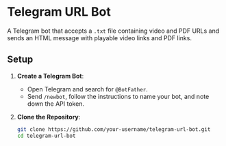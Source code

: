 # Telegram URL Bot

A Telegram bot that accepts a `.txt` file containing video and PDF URLs and sends an HTML message with playable video links and PDF links.

## Setup

1. **Create a Telegram Bot**:
   - Open Telegram and search for `@BotFather`.
   - Send `/newbot`, follow the instructions to name your bot, and note down the API token.

2. **Clone the Repository**:
   ```bash
   git clone https://github.com/your-username/telegram-url-bot.git
   cd telegram-url-bot
